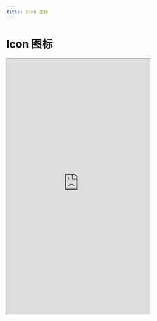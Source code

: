 ```yaml
---
title: Icon 图标
---
```


# Icon 图标

<iframe src="https://cfg-design.github.io/cfgd-uniapp3/#/pages/icon/index" style="width: 375px; height: 667px" />

:::tip 提示
- 图标来源 [REMIX ICON V2.5](https://www.iconfont.cn/collections/detail?cid=25353)
- 默认没有一个图标，需要手动添加
:::

### 添加默认图标
```vue-html
// src/App.vue
<style lang="scss">
/* 非 nvue 引入 */
/* #ifndef APP-NVUE */
@import url('@/uni_modules/cfg-design/components/c-icon/iconfont.css');
/* #endif */
</style>
```

```ts
// src/main.ts
import { icons, setIcons } from '@/uni_modules/cfg-design'
setIcons(icons)
```

* [nvue 加载自定义字体](https://uniapp.dcloud.net.cn/tutorial/nvue-api.html#addrule)。
默认图标字体文件：/src/uni_modules/cfg-design/components/c-icon/iconfont.woff2

### 使用 iconfont.cn 编辑图标。

1 、 打开 [REMIX ICON V2.5](https://www.iconfont.cn/collections/detail?cid=25353)

2 、 参考 [uniapp 编辑图标教程](https://uniapp.dcloud.net.cn/component/uniui/uni-icons.html#%E8%8E%B7%E5%8F%96%E5%9B%BE%E6%A0%87)

3 、 下载来的 iconfont.css 文件内容只要 @font-face 部分， 参考 /src/uni_modules/cfg-design/components/c-icon/iconfont.css 文件，并引入编辑的图标文件到 App.vue ，参考[添加默认图标](#添加默认图标)
```css
@font-face {
  font-family: "c-icon";
  src: url('[base64]')
}
```

4 、 设置图标名
```ts
// src/main.ts
import { setIcons, addIcons } from '@/uni_modules/cfg-design'

// 设置图标，会删除之前的图标
setIcons({
  home: '\ue839',
  ...
})

// 添加图标，不会删除之前的图标
addIcons({
  home: '\ue839',
  ...
})
```


### 基本使用

```vue-html
<c-icon name="add-line" />
```

### 颜色
* [颜色的使用](/guide/colors.html)

```vue-html
<c-icon color="primary" name="add-line" />
<c-icon color="error" name="add-line" />
<c-icon color="success" name="add-line" />
<c-icon color="warning" name="add-line" />
<c-icon color="info" name="add-line" />
<c-icon color="#7546c9" name="add-line" />
```

### 大小
* [大小的使用](/guide/font-sizes.html)

```vue-html
<c-icon size="s" name="add-line" />
<c-icon size="m" name="add-line" />
<c-icon size="l" name="add-line" />
<c-icon size="100" name="add-line" />
```

### API

### Icon Props {#props}

| 名称             | 类型                     | 默认值             | 版本           | 说明           |
|:----------------|:------------------------|:------------------|:--------------|:--------------|
| c               | string                  | default           |               | 配置名。[使用说明](/guide/props.html#config)    |
| props           | IconProps               | undefined         |               | 全部 props 。 [使用说明](/guide/props.html) |
| text-props      | TextProps               | undefined         |               | CIcon 组件是引用 CText 实现的。[TextProps](/components/text.html#props) |
| family          | string                  | c-icon            |               | 字体名称   |
| name            | string                  | undefined         |               | 图标名称   |
| size            | string \| number        | undefined         |               | 图标大小。 [使用说明](/guide/font-sizes.html)   |
| color           | string                  | undefined         |               | 图标颜色。 [使用说明](/guide/colors.html)   |
